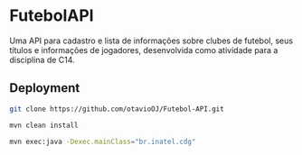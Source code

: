 # FutebolAPI

Uma API para cadastro e lista de informações sobre clubes de futebol, seus títulos e informações de jogadores, desenvolvida como atividade para a disciplina de C14.



## Deployment

```bash
git clone https://github.com/otavioOJ/Futebol-API.git
```

```bash
mvn clean install
```

```bash
mvn exec:java -Dexec.mainClass="br.inatel.cdg"
```

